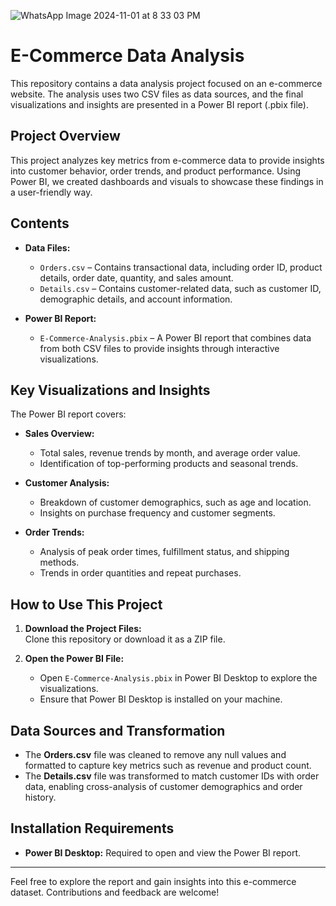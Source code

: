 ![WhatsApp Image 2024-11-01 at 8 33 03 PM](https://github.com/user-attachments/assets/249d31ae-f907-4b2f-a9d8-c9c8eeb37180)


# E-Commerce Data Analysis 

This repository contains a data analysis project focused on an e-commerce website. The analysis uses two CSV files as data sources, and the final visualizations and insights are presented in a Power BI report (.pbix file).

## Project Overview

This project analyzes key metrics from e-commerce data to provide insights into customer behavior, order trends, and product performance. Using Power BI, we created dashboards and visuals to showcase these findings in a user-friendly way.

## Contents

- **Data Files:**  
  - `Orders.csv` – Contains transactional data, including order ID, product details, order date, quantity, and sales amount.
  - `Details.csv` – Contains customer-related data, such as customer ID, demographic details, and account information.

- **Power BI Report:**  
  - `E-Commerce-Analysis.pbix` – A Power BI report that combines data from both CSV files to provide insights through interactive visualizations.

## Key Visualizations and Insights

The Power BI report covers:
- **Sales Overview:**  
  - Total sales, revenue trends by month, and average order value.
  - Identification of top-performing products and seasonal trends.

- **Customer Analysis:**  
  - Breakdown of customer demographics, such as age and location.
  - Insights on purchase frequency and customer segments.

- **Order Trends:**  
  - Analysis of peak order times, fulfillment status, and shipping methods.
  - Trends in order quantities and repeat purchases.

## How to Use This Project

1. **Download the Project Files:**  
   Clone this repository or download it as a ZIP file.

2. **Open the Power BI File:**  
   - Open `E-Commerce-Analysis.pbix` in Power BI Desktop to explore the visualizations.
   - Ensure that Power BI Desktop is installed on your machine.

## Data Sources and Transformation

- The **Orders.csv** file was cleaned to remove any null values and formatted to capture key metrics such as revenue and product count.
- The **Details.csv** file was transformed to match customer IDs with order data, enabling cross-analysis of customer demographics and order history.

## Installation Requirements

- **Power BI Desktop:** Required to open and view the Power BI report.

---

Feel free to explore the report and gain insights into this e-commerce dataset. Contributions and feedback are welcome!
